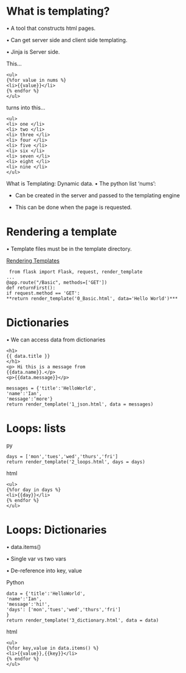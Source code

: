 # What is templating?
• A tool that constructs
html pages.

• Can get server side
and client side
templating.

• Jinja is Server side. 

This...
```
<ul>
{%for value in nums %}
<li>{{value}}</li>
{% endfor %}
</ul>
```
turns into this...
```
<ul>
<li> one </li>
<li> two </li>
<li> three </li>
<li> four </li>
<li> five </li>
<li> six </li>
<li> seven </li>
<li> eight </li>
<li> nine </li>
</ul>
```

What is Templating: Dynamic data.
• The python list ‘nums’:

- Can be created in the server and passed to the
templating engine

- This can be done when the page is requested. 

# Rendering a template

• Template files must be in the template directory.

 [Rendering Templates](http://flask.pocoo.org/docs/0.11/quickstart/#rendering-templates)
```
 from flask import Flask, request, render_template
...
@app.route("/Basic", methods=['GET'])
def returnFirst():
if request.method == 'GET':
**return render_template('0_Basic.html', data='Hello World')***
```

# Dictionaries
• We can access data from
dictionaries

```
<h1>
{{ data.title }}
</h1>
<p> Hi this is a message from
{{data.name}}.</p>
<p>{{data.message}}</p>
```
```
messages = {'title':'HelloWorld',
'name':'Ian',
'message':‘more'}
return render_template('1_json.html', data = messages)
```
# Loops: lists
py
```
days = ['mon','tues','wed','thurs','fri']
return render_template('2_loops.html', days = days)
```
html
```
<ul>
{%for day in days %}
<li>{{day}}</li>
{% endfor %}
</ul>
```

# Loops: Dictionaries

• data.items()

• Single var vs two vars

• De-reference into key, value

Python
```
data = {'title':'HelloWorld',
'name':'Ian',
'message':'hi!',
'days': ['mon','tues','wed','thurs','fri']
}
return render_template('3_dictionary.html', data = data)
```
html
```
<ul>
{%for key,value in data.items() %}
<li>{{value}},{{key}}</li>
{% endfor %}
</ul>
```
